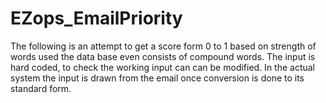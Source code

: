 # EZops_EmailPriority
The following is an attempt to get a score form 0 to 1 based on strength of words used the data base even consists of compound words. 
The input is hard coded,  to check the working input can can be modified. In the actual system the input is drawn from the email once conversion is done to its standard form.   

